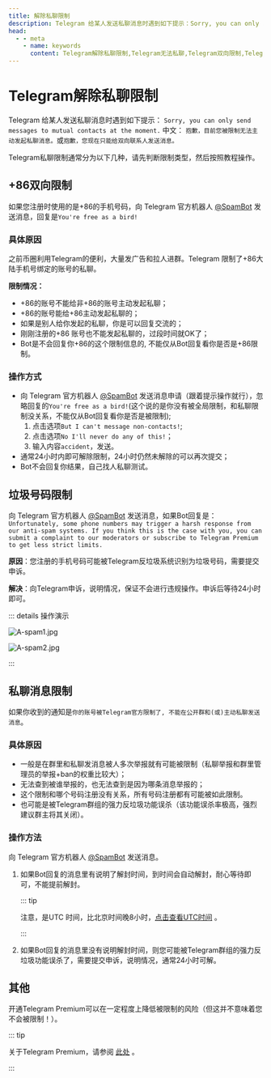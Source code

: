 ```yaml
---
title: 解除私聊限制
description: Telegram 给某人发送私聊消息时遇到如下提示：Sorry, you can only send messages to mutual contacts at the moment.本文介绍了Telegram如何解除私聊限制。访问TGwiki - Telegram知识库，了解更多Telegram使用技巧。
head:
  - - meta
    - name: keywords
      content: Telegram解除私聊限制,Telegram无法私聊,Telegram双向限制,Telegram垃圾号码限制,Telegram私聊限制,TG解除私聊限制,TG无法私聊,TG垃圾号码限制,TG私聊限制,电报解除私聊限制,电报无法私聊,电报双向限制,电报垃圾号码限制,电报私聊限制,Telegram Spam,TGwiki,Telegram知识库
---
```


# Telegram解除私聊限制

Telegram 给某人发送私聊消息时遇到如下提示：
```Sorry, you can only send messages to mutual contacts at the moment.```
中文：
```抱歉，目前您被限制无法主动发起私聊消息。```或```抱歉，您现在只能给双向联系人发送消息。```

Telegram私聊限制通常分为以下几种，请先判断限制类型，然后按照教程操作。

## +86双向限制

如果您注册时使用的是+86的手机号码，向 Telegram 官方机器人 [@SpamBot](https://t.me/spambot) 发送消息，回复是`You're free as a bird!`

### 具体原因

之前币圈利用Telegram的便利，大量发广告和拉人进群。Telegram 限制了+86大陆手机号绑定的账号的私聊。

**限制情况：**

- +86的账号不能给非+86的账号主动发起私聊；
- +86的账号能给+86主动发起私聊的；
- 如果是别人给你发起的私聊，你是可以回复交流的；
- 刚刚注册的+86 账号也不能发起私聊的，过段时间就OK了；
- Bot是不会回复你+86的这个限制信息的, 不能仅从Bot回复看你是否是+86限制。

 ### 操作方式

- 向 Telegram 官方机器人 [@SpamBot](https://t.me/spambot) 发送消息申请（跟着提示操作就行），忽略回复的`You're free as a bird!`(这个说的是你没有被全局限制，和私聊限制没关系，不能仅从Bot回复看你是否是被限制);
  1. 点击选项`But I can't message non-contacts!`;
  2. 点击选项`No I'll never do any of this!`；
  3. 输入内容`accident`，发送。
- 通常24小时内即可解除限制，24小时仍然未解除的可以再次提交；
- Bot不会回复你结果，自己找人私聊测试。

## 垃圾号码限制

向 Telegram 官方机器人 [@SpamBot](https://t.me/spambot) 发送消息，如果Bot回复是：```Unfortunately, some phone numbers may trigger a harsh response from our anti-spam systems. If you think this is the case with you, you can submit a complaint to our moderators or subscribe to Telegram Premium to get less strict limits.```

**原因**：您注册的手机号码可能被Telegram反垃圾系统识别为垃圾号码，需要提交申诉。

**解决**：向Telegram申诉，说明情况，保证不会进行违规操作。申诉后等待24小时即可。

::: details 操作演示

![A-spam1.jpg](https://cdn.jsdelivr.net/gh/tgwiki/images/A/spam1.jpg)

![A-spam2.jpg](https://cdn.jsdelivr.net/gh/tgwiki/images/A/spam2.jpg)

:::

## 私聊消息限制

如果你收到的通知是```你的账号被Telegram官方限制了, 不能在公开群和(或)主动私聊发送消息```。

### 具体原因

- 一般是在群里和私聊发消息被人多次举报就有可能被限制（私聊举报和群里管理员的举报+ban的权重比较大）；
- 无法查到被谁举报的，也无法查到是因为哪条消息举报的；
- 这个限制和哪个号码注册没有关系，所有号码注册都有可能被如此限制。
- 也可能是被Telegram群组的强力反垃圾功能误杀（该功能误杀率极高，强烈建议群主将其关闭）。

### 操作方法

向 Telegram 官方机器人 [@SpamBot](https://t.me/spambot) 发送消息。

1. 如果Bot回复的消息里有说明了解封时间，到时间会自动解封，耐心等待即可，不能提前解封。

   ::: tip

   注意，是UTC 时间，比北京时间晚8小时，[点击查看UTC时间](https://time.is/zh/UTC) 。
   
   :::

2. 如果Bot回复的消息里没有说明解封时间，则您可能被Telegram群组的强力反垃圾功能误杀了，需要提交申诉，说明情况，通常24小时可解。

## 其他

开通Telegram Premium可以在一定程度上降低被限制的风险（但这并不意味着您不会被限制！）。

::: tip

关于Telegram Premium，请参阅 [此处](/tgwiki/premium) 。

:::
